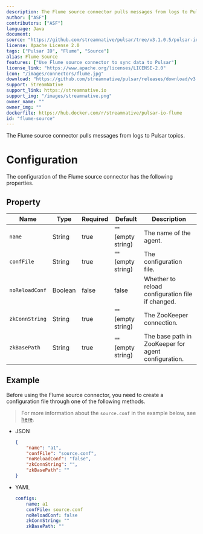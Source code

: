 ```yaml
---
description: The Flume source connector pulls messages from logs to Pulsar topics.
author: ["ASF"]
contributors: ["ASF"]
language: Java
document:
source: "https://github.com/streamnative/pulsar/tree/v3.1.0.5/pulsar-io/flume"
license: Apache License 2.0
tags: ["Pulsar IO", "Flume", "Source"]
alias: Flume Source
features: ["Use Flume source connector to sync data to Pulsar"]
license_link: "https://www.apache.org/licenses/LICENSE-2.0"
icon: "/images/connectors/flume.jpg"
download: "https://github.com/streamnative/pulsar/releases/download/v3.1.0.5/pulsar-io-flume-3.1.0.5.nar"
support: StreamNative
support_link: https://streamnative.io
support_img: "/images/streamnative.png"
owner_name: ""
owner_img: ""
dockerfile: https://hub.docker.com/r/streamnative/pulsar-io-flume
id: "flume-source"
---
```

The Flume source connector pulls messages from logs to Pulsar topics.

# Configuration

The configuration of the Flume source connector has the following properties.

## Property

| Name | Type|Required | Default | Description 
|------|----------|----------|---------|-------------|
`name`|String|true|"" (empty string)|The name of the agent.
`confFile`|String|true|"" (empty string)|The configuration file.
`noReloadConf`|Boolean|false|false|Whether to reload configuration file if changed.
`zkConnString`|String|true|"" (empty string)|The ZooKeeper connection.
`zkBasePath`|String|true|"" (empty string)|The base path in ZooKeeper for agent configuration.

## Example

Before using the Flume source connector, you need to create a configuration file through one of the following methods.

> For more information about the `source.conf` in the example below, see [here](https://github.com/apache/pulsar/blob/master/pulsar-io/flume/src/main/resources/flume/source.conf).

* JSON 

    ```json
    {
        "name": "a1",
        "confFile": "source.conf",
        "noReloadConf": "false",
        "zkConnString": "",
        "zkBasePath": ""
    }
    ```

* YAML

    ```yaml
    configs:
        name: a1
        confFile: source.conf
        noReloadConf: false
        zkConnString: ""
        zkBasePath: ""
    ```
